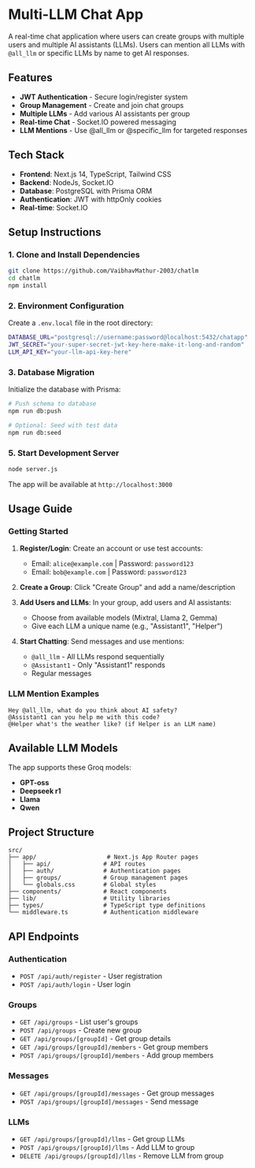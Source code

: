 # Multi-LLM Chat App

A real-time chat application where users can create groups with multiple users and multiple AI assistants (LLMs). Users can mention all LLMs with `@all_llm` or specific LLMs by name to get AI responses.

## Features

- **JWT Authentication** - Secure login/register system
- **Group Management** - Create and join chat groups
- **Multiple LLMs** - Add various AI assistants per group
- **Real-time Chat** - Socket.IO powered messaging
- **LLM Mentions** - Use @all_llm or @specific_llm for targeted responses


## Tech Stack

- **Frontend**: Next.js 14, TypeScript, Tailwind CSS
- **Backend**: NodeJs, Socket.IO
- **Database**: PostgreSQL with Prisma ORM
- **Authentication**: JWT with httpOnly cookies
- **Real-time**: Socket.IO


## Setup Instructions

### 1. Clone and Install Dependencies

```bash
git clone https://github.com/VaibhavMathur-2003/chatlm
cd chatlm
npm install
```



### 2. Environment Configuration

Create a `.env.local` file in the root directory:

```bash
DATABASE_URL="postgresql://username:password@localhost:5432/chatapp"
JWT_SECRET="your-super-secret-jwt-key-here-make-it-long-and-random"
LLM_API_KEY="your-llm-api-key-here"

```

### 3. Database Migration

Initialize the database with Prisma:

```bash
# Push schema to database
npm run db:push

# Optional: Seed with test data
npm run db:seed
```

### 5. Start Development Server

```bash
node server.js
```

The app will be available at `http://localhost:3000`

## Usage Guide

### Getting Started

1. **Register/Login**: Create an account or use test accounts:
   - Email: `alice@example.com` | Password: `password123`
   - Email: `bob@example.com` | Password: `password123`

2. **Create a Group**: Click "Create Group" and add a name/description

3. **Add Users and LLMs**: In your group, add users and AI assistants:
   - Choose from available models (Mixtral, Llama 2, Gemma)
   - Give each LLM a unique name (e.g., "Assistant1", "Helper")

4. **Start Chatting**: Send messages and use mentions:
   - `@all_llm` - All LLMs respond sequentially
   - `@Assistant1` - Only "Assistant1" responds
   - Regular messages 

### LLM Mention Examples

```
Hey @all_llm, what do you think about AI safety?
@Assistant1 can you help me with this code?
@Helper what's the weather like? (if Helper is an LLM name)
```

## Available LLM Models

The app supports these Groq models:

- **GPT-oss**
- **Deepseek r1**
- **Llama**
- **Qwen**

## Project Structure

```
src/
├── app/                    # Next.js App Router pages
│   ├── api/               # API routes
│   ├── auth/              # Authentication pages
│   ├── groups/            # Group management pages
│   └── globals.css        # Global styles
├── components/            # React components
├── lib/                   # Utility libraries
├── types/                 # TypeScript type definitions
└── middleware.ts          # Authentication middleware
```

## API Endpoints

### Authentication
- `POST /api/auth/register` - User registration
- `POST /api/auth/login` - User login

### Groups
- `GET /api/groups` - List user's groups
- `POST /api/groups` - Create new group
- `GET /api/groups/[groupId]` - Get group details
- `GET /api/groups/[groupId]/members` - Get group members
- `POST /api/groups/[groupId]/members` - Add group members

### Messages
- `GET /api/groups/[groupId]/messages` - Get group messages
- `POST /api/groups/[groupId]/messages` - Send message

### LLMs
- `GET /api/groups/[groupId]/llms` - Get group LLMs
- `POST /api/groups/[groupId]/llms` - Add LLM to group
- `DELETE /api/groups/[groupId]/llms` - Remove LLM from group



